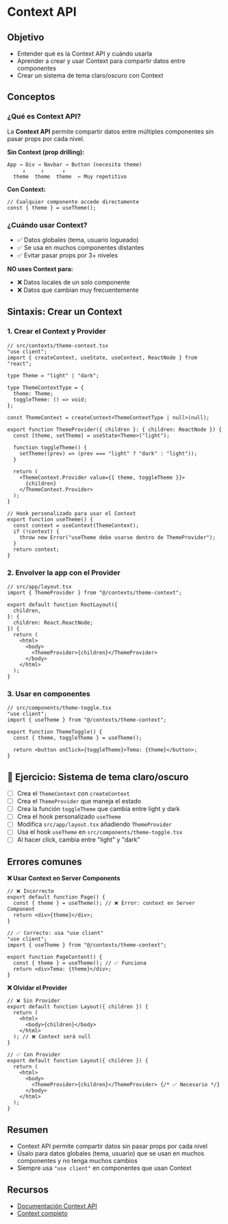 # Context API

## Objetivo

- Entender qué es la Context API y cuándo usarla
- Aprender a crear y usar Context para compartir datos entre componentes
- Crear un sistema de tema claro/oscuro con Context

## Conceptos

### ¿Qué es Context API?

La **Context API** permite compartir datos entre múltiples componentes sin pasar
props por cada nivel.

**Sin Context (prop drilling):**

```
App → Div → Navbar → Button (necesita theme)
     ↓     ↓      ↓
  theme  theme  theme  ← Muy repetitivo
```

**Con Context:**

```
// Cualquier componente accede directamente
const { theme } = useTheme();
```

### ¿Cuándo usar Context?

- ✅ Datos globales (tema, usuario logueado)
- ✅ Se usa en muchos componentes distantes
- ✅ Evitar pasar props por 3+ niveles

**NO uses Context para:**

- ❌ Datos locales de un solo componente
- ❌ Datos que cambian muy frecuentemente

## Sintaxis: Crear un Context

### 1. Crear el Context y Provider

```tsx
// src/contexts/theme-context.tsx
"use client";
import { createContext, useState, useContext, ReactNode } from "react";

type Theme = "light" | "dark";

type ThemeContextType = {
  theme: Theme;
  toggleTheme: () => void;
};

const ThemeContext = createContext<ThemeContextType | null>(null);

export function ThemeProvider({ children }: { children: ReactNode }) {
  const [theme, setTheme] = useState<Theme>("light");

  function toggleTheme() {
    setTheme((prev) => (prev === "light" ? "dark" : "light"));
  }

  return (
    <ThemeContext.Provider value={{ theme, toggleTheme }}>
      {children}
    </ThemeContext.Provider>
  );
}

// Hook personalizado para usar el Context
export function useTheme() {
  const context = useContext(ThemeContext);
  if (!context) {
    throw new Error("useTheme debe usarse dentro de ThemeProvider");
  }
  return context;
}
```

### 2. Envolver la app con el Provider

```tsx
// src/app/layout.tsx
import { ThemeProvider } from "@/contexts/theme-context";

export default function RootLayout({
  children,
}: {
  children: React.ReactNode;
}) {
  return (
    <html>
      <body>
        <ThemeProvider>{children}</ThemeProvider>
      </body>
    </html>
  );
}
```

### 3. Usar en componentes

```tsx
// src/components/theme-toggle.tsx
"use client";
import { useTheme } from "@/contexts/theme-context";

export function ThemeToggle() {
  const { theme, toggleTheme } = useTheme();

  return <button onClick={toggleTheme}>Tema: {theme}</button>;
}
```

## 📝 Ejercicio: Sistema de tema claro/oscuro

- [ ] Crea el `ThemeContext` con `createContext`
- [ ] Crea el `ThemeProvider` que maneja el estado
- [ ] Crea la función `toggleTheme` que cambia entre light y dark
- [ ] Crea el hook personalizado `useTheme`
- [ ] Modifica `src/app/layout.tsx` añadiendo `ThemeProvider`
- [ ] Usa el hook `useTheme` en `src/components/theme-toggle.tsx`
- [ ] Al hacer click, cambia entre "light" y "dark"

## Errores comunes

**❌ Usar Context en Server Components**

```tsx
// ❌ Incorrecto
export default function Page() {
  const { theme } = useTheme(); // ❌ Error: context en Server Component
  return <div>{theme}</div>;
}
```

```tsx
// ✅ Correcto: usa "use client"
"use client";
import { useTheme } from "@/contexts/theme-context";

export function PageContent() {
  const { theme } = useTheme(); // ✅ Funciona
  return <div>Tema: {theme}</div>;
}
```

**❌ Olvidar el Provider**

```tsx
// ❌ Sin Provider
export default function Layout({ children }) {
  return (
    <html>
      <body>{children}</body>
    </html>
  ); // ❌ Context será null
}
```

```tsx
// ✅ Con Provider
export default function Layout({ children }) {
  return (
    <html>
      <body>
        <ThemeProvider>{children}</ThemeProvider> {/* ✅ Necesario */}
      </body>
    </html>
  );
}
```

## Resumen

- Context API permite compartir datos sin pasar props por cada nivel
- Úsalo para datos globales (tema, usuario) que se usan en muchos componentes y
  no tenga muchos cambios
- Siempre usa `"use client"` en componentes que usan Context

## Recursos

- [Documentación Context API](https://es.react.dev/reference/react/useContext)
- [Context completo](https://es.react.dev/learn/passing-data-deeply-with-context)
